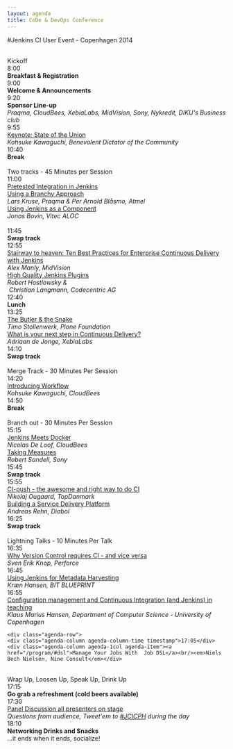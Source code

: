 ```yaml
---
layout: agenda
title: CoDe & DevOps Conference
---
```

#Jenkins CI User Event - Copenhagen 2014

<div class="container">
  <div class="agenda-row">
    <div class="agenda-column agenda-column-time">&nbsp;</div>
    <div class="agenda-column agenda-1col agenda-header-item">Kickoff</div>
  </div>
  <div class="agenda-row">
    <div class="agenda-column agenda-column-time timestamp">8:00</div>
    <div class="agenda-column agenda-1col agenda-break"><strong>Breakfast &amp; Registration</strong></div>
  </div>
  <div class="agenda-row">
    <div class="agenda-column agenda-column-time timestamp">9:00</div>
    <div class="agenda-column agenda-1col agenda-item">
      <strong>Welcome &amp; Announcements</strong><br /><em></em>
    </div>
  </div>
  <div class="agenda-row">
    <div class="agenda-column agenda-column-time timestamp">9:20</div>
    <div class="agenda-column agenda-1col agenda-item">
      <strong>Sponsor Line-up</strong><br />
      <em>Praqma, CloudBees, XebiaLabs, MidVision, Sony, Nykredit, DIKU's Business club</em>
    </div>
  </div>
  <div class="agenda-row">
    <div class="agenda-column agenda-column-time timestamp">9:55</div>
    <div class="agenda-column agenda-1col agenda-item">
      <a href="/program/#jci_state_of_union">Keynote: State of the Union</a><br />
      <em>Kohsuke Kawaguchi, Benevolent Dictator of the Community</em>
    </div>
  </div>

  <div class="agenda-row">
    <div class="agenda-column agenda-column-time timestamp">10:40</div>
    <div class="agenda-column agenda-1col agenda-break"><strong>Break</strong></div>
  </div>

  <div class="agenda-row">
    <div class="agenda-column agenda-column-time">&nbsp;</div>
    <div class="agenda-column agenda-1col agenda-header-item">Two tracks - 45 Minutes per Session</div>
  </div>

  <div class="agenda-row">
    <div class="agenda-column agenda-column-time timestamp">11:00</div>
    <div class="agenda-column agenda-col2 agenda-item multi-line">
      <a href="/program/#pretested_integration">
    Pretested Integration in Jenkins <br/>Using a Branchy Approach
      </a><br />
      <em>Lars Kruse, Praqma & Per Arnold Blåsmo, Atmel</em>
    </div>
    <div class="agenda-column agenda-col2 agenda-item multi-line">
      <a href="/program/#jci_as_component">Using Jenkins as a Component</a><br /><em>Jonas Bovin, Vitec ALOC</em><br/>&nbsp;
    </div>
  </div>

  <div class="agenda-row">
    <div class="agenda-column agenda-column-time timestamp">11:45</div>
    <div class="agenda-column agenda-1col agenda-break">
      <strong>Swap track</strong>
    </div>
  </div>

  <div class="agenda-row">
    <div class="agenda-column agenda-column-time timestamp">12:55</div>
    <div class="agenda-column agenda-col2 agenda-item"><a href="/program#stairway">Stairway to heaven: Ten Best Practices for Enterprise Continuous Delivery with Jenkins</a><br/><em>Alex Manly, MidVision</em></div>
    <div class="agenda-column agenda-col2 agenda-item"><a href="/program#plugins">High Quality Jenkins Plugins</a><br/><em>Robert Hostlowsky & <br/>&nbsp;Christian Langmann, Codecentric AG</em></div>

  </div>
  <div class="agenda-row">
    <div class="agenda-column agenda-column-time timestamp">12:40</div>
    <div class="agenda-column agenda-1col agenda-break"><strong>Lunch</strong></div>
  </div>

  <div class="agenda-row">
    <div class="agenda-column agenda-column-time timestamp">13:25</div>
    <div class="agenda-column agenda-col2 agenda-item multi-line">
      <a href="/program/#butler_snake">
    The Butler & the Snake
      </a><br />
      <em>Timo Stollenwerk, Plone Foundation</em>
    </div>
    <div class="agenda-column agenda-col2 agenda-item multi-line">
      <a href="/program/#next_step">What is your next step in Continuous Delivery?</a><br /><em>Adriaan de Jonge, XebiaLabs </em>
    </div>
  </div>
  <div class="agenda-row">
    <div class="agenda-column agenda-column-time timestamp">14:10</div>
    <div class="agenda-column agenda-1col agenda-break"><strong>Swap track</strong></div>
  </div>

  <div class="agenda-row">
    <div class="agenda-column agenda-column-time">&nbsp;</div>
    <div class="agenda-column agenda-1col agenda-header-item">Merge Track - 30 Minutes Per Session</div>
  </div>  


  <div class="agenda-row">
    <div class="agenda-column agenda-column-time timestamp">14:20</div>
    <div class="agenda-column agenda-1col agenda-item multi-line"><a href="/program/#two_for_one">Introducing Workflow</a><br /><em>Kohsuke Kawaguchi, CloudBees</em></div>
  </div>


  <div class="agenda-row">
    <div class="agenda-column agenda-column-time timestamp">14:50</div>
    <div class="agenda-column agenda-1col agenda-break"><strong>Break</strong></div>
  </div>

  <div class="agenda-row">
    <div class="agenda-column agenda-column-time">&nbsp;</div>
    <div class="agenda-column agenda-1col agenda-header-item">Branch out - 30 Minutes Per Session</div>
  </div>  


  <div class="agenda-row">
    <div class="agenda-column agenda-column-time timestamp">15:15</div>
    <div class="agenda-column agenda-col2 agenda-item multi-line"><a href="/program/#docker">Jenkins Meets Docker</a><br /><em>Nicolas De Loof, CloudBees</em></div>
    <div class="agenda-column agenda-col2 agenda-item multi-line"><a href="/program/#measures">Taking Measures</a><br /><em>Robert Sandell, Sony</em></div>
  </div>

  <div class="agenda-row">
    <div class="agenda-column agenda-column-time timestamp">15:45</div>
    <div class="agenda-column agenda-1col agenda-break"><strong>Swap track</strong></div>
  </div>

  <div class="agenda-row">
    <div class="agenda-column agenda-column-time timestamp">15:55</div>
    <div class="agenda-column agenda-col2 agenda-item multi-line"><a href="/program/#rightway">CI-push - the awesome and right way to do CI</a><br/><em>Nikolaj Ougaard, TopDanmark</em></div>
    <div class="agenda-column agenda-col2 agenda-item multi-line"><a href="/program/#serviceplatform">Building a Service Delivery Platform<br /></a><em>Andreas Rehn, Diabol</em></div>
  </div>

  <div class="agenda-row">
    <div class="agenda-column agenda-column-time timestamp">16:25</div>
    <div class="agenda-column agenda-1col agenda-break"><strong>Swap track</strong></div>
  </div>

  <div class="agenda-row">
    <div class="agenda-column agenda-column-time">&nbsp;</div>
    <div class="agenda-column agenda-1col agenda-header-item">Lightning Talks - 10 Minutes Per Talk</div>
  </div>

  <div class="agenda-row">
    <div class="agenda-column agenda-column-time timestamp">16:35</div>
    <div class="agenda-column agenda-1col agenda-item"><a href="/program/#versioncontrol">Why Version Control requires CI - and vice versa</a><br/><em>Sven Erik Knop, Perforce</em></div>
  </div>

  <div class="agenda-row">
    <div class="agenda-column agenda-column-time timestamp">16:45</div>
    <div class="agenda-column agenda-1col agenda-item"><a href="/program/#metadata">Using Jenkins for Metadata Harvesting</a><br/><em>Kræn Hansen, BIT BLUEPRINT</em></div>
  </div>

  <div class="agenda-row">
    <div class="agenda-column agenda-column-time timestamp">16:55</div>
    <!--div class="agenda-column agenda-1col agenda-item"><a href="/program/#two_for_one">Building Resilient CI Infrastructure</a><br/><em>Kohsuke Kawaguchi, CloudBees</em></div-->
    <div class="agenda-column agenda-1col agenda-item"><a href="/program/#teaching">Configuration management and Continuous Integration (and Jenkins) in teaching</a><br/><em>Klaus Marius Hansen, Department of Computer Science - University of Copenhagen</em></div>
</div>

    <div class="agenda-row">
    <div class="agenda-column agenda-column-time timestamp">17:05</div>
    <div class="agenda-column agenda-1col agenda-item"><a href="/program/#dsl">Manage Your Jobs With  Job DSL</a><br/><em>Niels Bech Nielsen, Nine Consult</em></div>
  </div>

  <div class="agenda-row">
    <div class="agenda-column agenda-column-time">&nbsp;</div>
    <div class="agenda-column agenda-1col agenda-header-item">Wrap Up, Loosen Up, Speak Up, Drink Up</div>
  </div>  

  <div class="agenda-row">
    <div class="agenda-column agenda-column-time timestamp">17:15</div>
    <div class="agenda-column agenda-1col agenda-break"><strong>Go grab a refreshment (cold beers available)</strong></div>
  </div>  

  <div class="agenda-row">
    <div class="agenda-column agenda-column-time timestamp">17:30</div>
    <div class="agenda-column agenda-1col agenda-item"><a href="/program/#panel">Panel Discussion all presenters on stage</a><br/><em>Questions from audience, Tweet'em to <a href="/social/tweets.html">#JCICPH</a> during the day</em></div>
  </div>
  <div class="agenda-row">
    <div class="agenda-column agenda-column-time timestamp">18:10</div>
    <div class="agenda-column agenda-1col agenda-break"><strong>Networking Drinks and Snacks</strong><br />...it ends when it ends, socialize!</div>
  </div>
</div>
